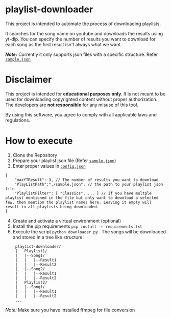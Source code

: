 # playlist-downloader

This project is intended to automate the process of downloading playlists.

It searches for the song name on youtube and downloads the results using yt-dlp. You can specify the number of results you want to download for each song as the first result isn't always what we want.

***Note:***
Currently it only supports json files with a specific structure. Refer [`sample.json`](sample.json)

# Disclaimer

This project is intended for **educational purposes only**. It is not meant to be used for downloading copyrighted content without proper authorization. The developers are **not responsible** for any misuse of this tool.  

By using this software, you agree to comply with all applicable laws and regulations.  

# How to execute

1. Clone the Repository
2. Prepare your playlist json file (Refer [`sample.json`](sample.json))
3. Enter proper values in  [`config.json`](config.json)
```
{
    "maxYTResult": 3, // The number of results you want to download
    "PlayListPath":"./sample.json", // the path to your playlist json file
    "PlaylistFilter": [ "Classics", ... ] // if you have multple playlist mentioned in the file but only want to download a selected few, then mention the playlist names here. Leaving it empty will result in all playlists being downloaded.
}
```
4. Create and activate a virtual environment (optional)
5. Install the pip requirements
    `pip install -r requirements.txt`
6. Execute the script `python downloader.py` . The songs will be downloaded and stored in a tree like structure:
   ```
    playlist-downloader/
    |   Playlist1/
    |   |--Song1/
    |   |   |--Result1
    |   |   |--Result2
    |   |--Song2/
    |   |   |--Result1
    |   |   |--Result2
    |   Playlist2/
    |   |--Song1/
    |   |   |--Result1
    |   |   |--Result2
    ...
   ```


*Note:* Make sure you have installed ffmpeg for file conversion